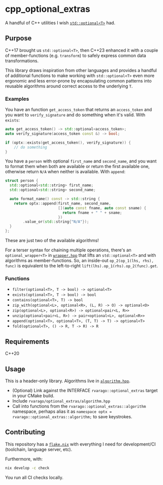 # cpp_optional_extras

A handful of C++ utilities I wish [`std::optional<T>`](https://en.cppreference.com/w/cpp/utility/optional) had.

## Purpose

C++17 brought us `std::optional<T>`, then C++23 enhanced it with a couple of member-functions (e.g. `transform`) to safely express common data transformations.

This library draws inspiration from other languages ​​and provides a handful of additional functions to make working with `std::optional<T>` even more ergonomic and less error-prone by encapsulating common patterns into reusable algorithms around correct access to the underlying `T`.

### Examples

You have an function `get_access_token` that returns an `access_token` and you want to `verify_signature` and do something when it's valid. With `exists`:

```cpp
auto get_access_token() -> std::optional<access_token>;
auto verify_signature(access_token const &) -> bool;

if (optx::exists(get_access_token(), verify_signature)) {
    // do something
}
```

You have a `person` with optional `first_name` and `second_name`, and you want to format them when both are available or return the first available one, otherwise return `N/A` when neither is available. With `append`:

```cpp
struct person {
  std::optional<std::string> first_name;
  std::optional<std::string> second_name;

  auto format_name() const -> std::string {
    return optx::append(first_name, second_name,
                        [](auto const fname, auto const sname) {
                          return fname + " " + sname;
                        })
        .value_or(std::string{"N/A"});
  }
};
```

These are just two of the available algorithms!

For a terser syntax for chaining multiple operations, there's an `optional_wrapper<T>` in [`wrapper.hpp`](./include/rvarago/optional_extras/wrapper.hpp) that lifts an `std::optional<T>`
and with algorithms as member-functions. So, an inside-out `op_2(op_1(lhs, rhs), func)` is equivalent to the left-to-right `lift(lhs).op_1(rhs).op_2(func).get`.

### Functions

- `filter(optional<T>, T -> bool) -> optional<T>`
- `exists(optional<T>, T -> bool) -> bool`
- `contains(optional<T>, T) -> bool`
- `zip_with(optional<L>, optional<R>, (L, R) -> O) -> optional<O>`
- `zip(optional<L>, optional<R>) -> optional<pair<L, R>>`
- `unzip(optional<pair<L, R>) -> pair<optional<L>, optional<R>>`
- `append(optional<T>, optional<T>, (T, T) -> T) -> optional<T>`
- `fold(optional<T>, () -> R, T -> R) -> R`

## Requirements

C++20

## Usage

This is a header-only library. Algorithms live in [`algorithm.hpp`](include/rvarago/optional_extras/algorithm.hpp).

- (Optional) Link against the INTERFACE `rvarago::optional_extras` target in your CMake build.
- Include `rvarago/optional_extras/algorithm.hpp`
- Call into functions from the `rvarago::optional_extras::algorithm` namespace, perhaps alias it as `namespace optx = rvarago::optional_extras::algorithm;` to save keystrokes.

## Contributing

This repository has a [`flake.nix`](./flake.nix) with everything I need for development/CI (toolchain, language server, etc).

Furthermore, with:

```sh
nix develop -c check
```

You run all CI checks locally.
